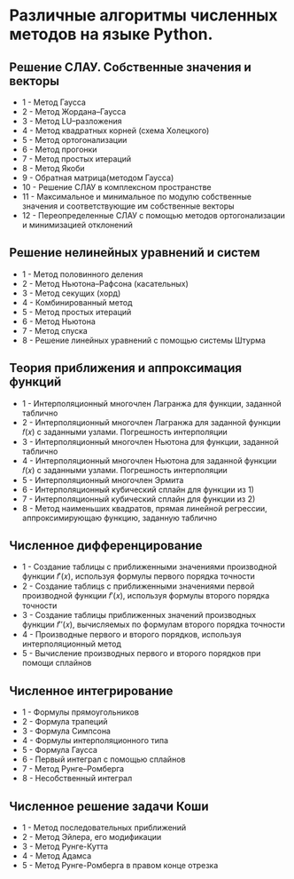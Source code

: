 # Различные алгоритмы численных методов на языке Python.
## Решение СЛАУ. Собственные значения и векторы
+ 1 - Метод Гаусса
+ 2 - Метод Жордана–Гаусса
+ 3 - Метод LU–разложения
+ 4 - Метод квадратных корней (схема Холецкого)
+ 5 - Метод ортогонализации
+ 6 - Метод прогонки
+ 7 - Метод простых итераций
+ 8 - Метод Якоби
+ 9 - Обратная матрица(методом Гаусса)
+ 10 - Решение СЛАУ в комплексном пространстве
+ 11 - Максимальное и минимальное по модулю собственные значения и соответствующие им собственные векторы
+ 12 - Переопределенные СЛАУ с помощью методов ортогонализации и минимизацией отклонений

## Решение нелинейных уравнений и систем
+ 1 - Метод половинного деления
+ 2 - Метод Ньютона–Рафсона (касательных)
+ 3 - Метод секущих (хорд)
+ 4 - Комбинированный метод
+ 5 - Метод простых итераций
+ 6 - Метод Ньютона 
+ 7 - Метод спуска
+ 8 - Решение линейных уравнений с помощью системы Штурма

## Теория приближения и аппроксимация функций
+ 1 - Интерполяционный многочлен Лагранжа для функции, заданной таблично
+ 2 - Интерполяционный многочлен Лагранжа для заданной функции 𝑓(𝑥) с заданными узлами. Погрешность интерполяции
+ 3 - Интерполяционный многочлен Ньютона для функции, заданной таблично
+ 4 - Интерполяционный многочлен Ньютона для заданной функции 𝑓(𝑥) с заданными узлами. Погрешность интерполяции
+ 5 - Интерполяционный многочлен Эрмита
+ 6 - Интерполяционный кубический сплайн для функции из 1) 
+ 7 - Интерполяционный кубический сплайн для функции из 2)
+ 8 - Метод наименьших квадратов, прямая линейной регрессии, аппроксимирующаю функцию, заданную таблично

## Численное дифференцирование
+ 1 - Создание таблицы с приближенными значениями производной функции 𝑓′(𝑥), используя формулы первого порядка точности
+ 2 - Создание таблицs с приближенными значениями первой производной функции 𝑓′(𝑥), используя формулы второго порядка точности
+ 3 - Создание таблицы приближенных значений производных функции 𝑓′′(𝑥), вычисляемых по формулам второго порядка точности
+ 4 - Производные первого и второго порядков, используя интерполяционный метод
+ 5 - Вычисление производных первого и второго порядков при помощи сплайнов

## Численное интегрирование
+ 1 - Формулы прямоугольников
+ 2 - Формула трапеций
+ 3 - Формула Симпсона
+ 4 - Формулы интерполяционного типа
+ 5 - Формула Гаусса
+ 6 - Первый интеграл с помощью сплайнов
+ 7 - Метод Рунге–Ромберга
+ 8 - Несобственный интеграл

## Численное решение задачи Коши
+ 1 - Метод последовательных приближений
+ 2 - Метод Эйлера, его модификации
+ 3 - Метод Рунге-Кутта
+ 4 - Метод Адамса
+ 5 - Метод Рунге-Ромберга в правом конце отрезка
